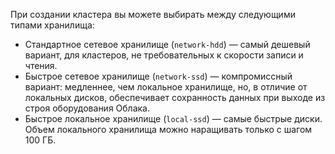 При создании кластера вы можете выбирать между следующими типами хранилища:

* Стандартное сетевое хранилище (`network-hdd`) — самый дешевый вариант, для кластеров, не требовательных к скорости записи и чтения.
* Быстрое сетевое хранилище (`network-ssd`) — компромиссный вариант: медленнее, чем локальное хранилище, но, в отличие от локальных дисков, обеспечивает сохранность данных при выходе из строя оборудования Облака.
* Быстрое локальное хранилище (`local-ssd`) — самые быстрые диски. Объем локального хранилища можно наращивать только с шагом 100 ГБ.
